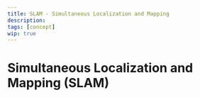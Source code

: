 ```yaml
---
title: SLAM - Simultaneous Localization and Mapping
description: 
tags: [concept]
wip: true
---
```


# Simultaneous Localization and Mapping (SLAM)

